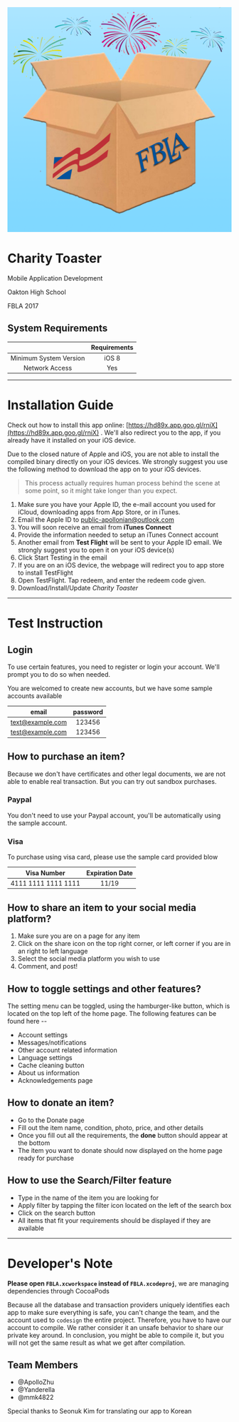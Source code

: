 ![Charity Toaster Icon](https://raw.githubusercontent.com/ApolloZhu/FBLA-2017-NLC/master/Images/Icon.png?token=AKVyPI2mLv7cUUk1X6NTe1n5Yjzek7Ifks5YowFJwA%3D%3D)

# Charity Toaster
Mobile Application Development

Oakton High School

FBLA 2017

## System Requirements

||Requirements|
|:--:|:--:|
|Minimum System Version|iOS 8|
|Network Access|Yes|

---

# Installation Guide

Check out how to install this app online: [https://hd89x.app.goo.gl/rniX](https://hd89x.app.goo.gl/rniX) . We'll also redirect you to the app, if you already have it installed on your iOS device.

Due to the closed nature of Apple and iOS, you are not able to install the compiled binary directly on your iOS devices. We strongly suggest you use the following method to download the app on to your iOS devices.

> This process actually requires human process behind the scene at some point, so it might take longer than you expect.

1. Make sure you have your Apple ID, the e-mail account you used for iCloud, downloading apps from App Store, or in iTunes.
2. Email the Apple ID to [public-apollonian@outlook.com](mailto:public-apollonian@outlook.com)
3. You will soon receive an email from **iTunes Connect**
4. Provide the information needed to setup an iTunes Connect account
5. Another email from **Test Flight** will be sent to your Apple ID email. We strongly suggest you to open it on your iOS device(s)
6. Click Start Testing in the email
7. If you are on an iOS device, the webpage will redirect you to app store to install TestFlight
8. Open TestFlight. Tap redeem, and enter the redeem code given.
9. Download/Install/Update *Charity Toaster*

---

# Test Instruction

## Login
To use certain features, you need to register or login your account. We'll prompt you to do so when needed.

You are welcomed to create new accounts, but we have some sample accounts available

|     email      |password|
|:--------------:|:------:|
|text@example.com| 123456 |
|test@example.com| 123456 |

## How to purchase an item?
Because we don't have certificates and other legal documents, we are not able to enable real transaction. But you can try out sandbox purchases. 

### Paypal
You don't need to use your Paypal account, you'll be automatically using the sample account. 

### Visa
To purchase using visa card, please use the sample card provided blow

|Visa Number|Expiration Date|
|:--:|:--:|
|4111 1111 1111 1111|11/19|

## How to share an item to your social media platform?

1. Make sure you are on a page for any item
2. Click on the share icon on the top right corner, or left corner if you are in an right to left language
3. Select the social media platform you wish to use  
4. Comment, and post!

## How to toggle settings and other features?

The setting menu can be toggled, using the hamburger-like button, which is located on the top left of the home page. 
The following features can be found here --

- Account settings
- Messages/notifications
- Other account related information
- Language settings
- Cache cleaning button
- About us information
- Acknowledgements page


## How to donate an item?
- Go to the Donate page
- Fill out the item name, condition, photo, price, and other details
- Once you fill out all the requirements, the **done** button should appear at the bottom
- The item you want to donate should now displayed on the home page ready for purchase

## How to use the Search/Filter feature
- Type in the name of the item you are looking for
- Apply filter by tapping the filter icon located on the left of the search box
- Click on the search button
- All items that fit your requirements should be displayed if they are available

--- 

# Developer's Note

**Please open `FBLA.xcworkspace` instead of `FBLA.xcodeproj`**, we are managing dependencies through CocoaPods

Because all the database and transaction providers uniquely identifies each app to make sure everything is safe, you can't change the team, and the account used to `codesign` the entire project. Therefore, you have to have our account to compile. We rather consider it an unsafe behavior to share our private key around. In conclusion, you might be able to compile it, but you will not get the same result as what we get after compilation.

## Team Members

- @ApolloZhu
- @Yanderella
- @mmk4822

Special thanks to Seonuk Kim for translating our app to Korean
